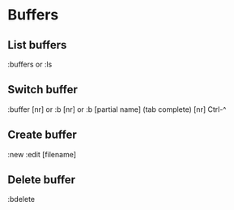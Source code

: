 # Buffers

## List buffers
:buffers or :ls

## Switch buffer
:buffer [nr] or :b [nr] or :b [partial name] (tab complete)
[nr] Ctrl-^

## Create buffer
:new
:edit [filename]

## Delete buffer
:bdelete

